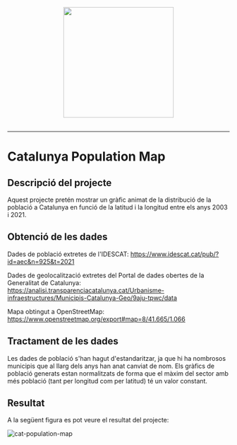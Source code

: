 <p align="center">
  <img src="https://user-images.githubusercontent.com/2729145/221430372-15a5412b-8724-47d7-a220-c7485f79af4f.png" height="250" />  
  <br/><br/>

</p>
<hr/>

# Catalunya Population Map

## Descripció del projecte
Aquest projecte pretén mostrar un gràfic animat de la distribució de la població a Catalunya en funció de la latitud i la longitud entre els anys 2003 i 2021.

## Obtenció de les dades
Dades de població extretes de l'IDESCAT:
https://www.idescat.cat/pub/?id=aec&n=925&t=2021

Dades de geolocalització extretes del Portal de dades obertes de la Generalitat de Catalunya:
https://analisi.transparenciacatalunya.cat/Urbanisme-infraestructures/Municipis-Catalunya-Geo/9aju-tpwc/data

Mapa obtingut a OpenStreetMap:
https://www.openstreetmap.org/export#map=8/41.665/1.066

## Tractament de les dades
Les dades de població s'han hagut d'estandaritzar, ja que hi ha nombrosos municipis que al llarg dels anys han anat canviat de nom. Els gràfics de població generats estan normalitzats de forma que el màxim del sector amb més població (tant per longitud com per latitud) té un valor constant.

## Resultat
A la següent figura es pot veure el resultat del projecte:

![cat-population-map](https://user-images.githubusercontent.com/2729145/173206733-26feecdf-5258-4ec4-adb9-e9e64f7d6d55.gif)
